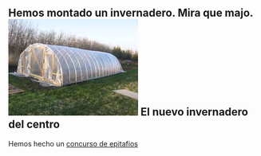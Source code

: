 <!-- TITLE: NOTICIAS -->
<!-- SUBTITLE: Cosas que han sucedido -->

Hemos montado un invernadero. Mira que majo. 
![Invernadero](/uploads/invernadero.jpeg "Invernadero")
El nuevo invernadero del centro
----------------
Hemos hecho un [concurso de epitafios](concurso-epitafios)

